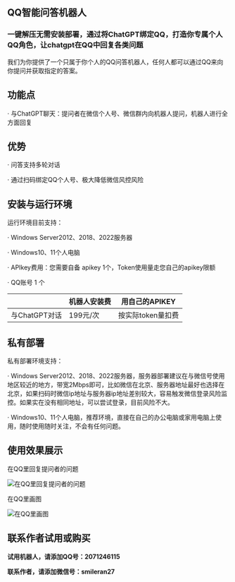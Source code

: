 ## QQ智能问答机器人
### 一键解压无需安装部署，通过将ChatGPT绑定QQ，打造你专属个人QQ角色，让chatgpt在QQ中回复各类问题
我们为你提供了一个只属于你个人的QQ问答机器人，任何人都可以通过QQ来向你提问并获取指定的答案。


## 功能点
· 与ChatGPT聊天：提问者在微信个人号、微信群内向机器人提问，机器人进行全方面回复


## 优势
· 问答支持多轮对话

· 通过扫码绑定QQ个人号、极大降低微信风控风险


## 安装与运行环境
运行环境目前支持：

· Windows Server2012、2018、2022服务器

· Windows10、11个人电脑

· APIkey费用：您需要自备 apikey 1个，Token使用量走您自己的apikey限额

· QQ账号 1 个


|| 机器人安装费 | 用自己的APIKEY |
|-------|-------|-------|
| 与ChatGPT对话 | 199元/次 | 按实际token量扣费 


## 私有部署
私有部署环境支持：

· Windows Server2012、2018、2022服务器，服务器部署建议在与微信号使用地区较近的地方，带宽2Mbps即可，比如微信在北京、服务器地址最好也选择在北京，如果扫码时微信ip地址与服务器ip地址差别较大，容易触发微信登录风险监控。如果实在没有相同地址，可以尝试登录，目前风险不大。

· Windows10、11个人电脑，推荐环境，直接在自己的办公电脑或家用电脑上使用，随时使用随时关注，不会有任何问题。

## 使用效果展示
在QQ里回复提问者的问题

![在QQ里回复提问者的问题](https://p1.mingdaoyun.cn/RiceText/e50eb66a-8e91-4bbe-979a-ca5df9cde651/6049b3586c16421510d92328/20230530/5P3144aH9b6Gbm2k6r9K4H3i2bcn9laB831R6k8leS5IeJ9n9t6I7t0zft3o6pbF.jpg?e=1685462842&token=PGtAPYyCYxCQ1zckbL-ecATOk42z8P3jdPahEnzt:iChrzeUnZJD9J3t2eIO960PYuNw=)


在QQ里画图

![在QQ里画图](https://p1.mingdaoyun.cn/RiceText/e50eb66a-8e91-4bbe-979a-ca5df9cde651/6049b3586c16421510d92328/20230530/7u4zdp8cdY4P3ccv0q9x3Y1ObG9seudQ6R4od66Kfq2j1HbzaBfbaE90fR6E0Odj.jpg?e=1685462852&token=PGtAPYyCYxCQ1zckbL-ecATOk42z8P3jdPahEnzt:jIKUc9ljdMpgiDkGyrOHv9TKpG8=)



## 联系作者试用或购买
**试用机器人，请添加QQ号：2071246115**

**联系作者，请添加微信号：smileran27**
